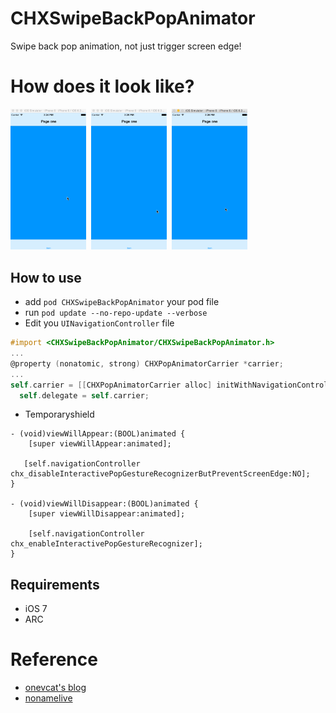 # CHXSwipeBackPopAnimator
Swipe back pop animation, not just trigger screen edge!

# How does it look like?

<p align="left">
	<img src="./images/1.gif" width=24%">&nbsp;
	<img src="./images/2.gif" width=24%">&nbsp;
	<img src="./images/3.gif" width=24%">&nbsp;
</p>


## How to use

- add `pod CHXSwipeBackPopAnimator` your pod file
- run `pod update --no-repo-update --verbose`
- Edit you `UINavigationController` file

 ```Objective-c
 #import <CHXSwipeBackPopAnimator/CHXSwipeBackPopAnimator.h>
 ...
 @property (nonatomic, strong) CHXPopAnimatorCarrier *carrier;
 ...
 self.carrier = [[CHXPopAnimatorCarrier alloc] initWithNavigationController:self];
   self.delegate = self.carrier;
 ```

 - Temporaryshield

 ```
 - (void)viewWillAppear:(BOOL)animated {
     [super viewWillAppear:animated];
   
   	[self.navigationController chx_disableInteractivePopGestureRecognizerButPreventScreenEdge:NO];
 }

 - (void)viewWillDisappear:(BOOL)animated {
     [super viewWillDisappear:animated];
     
     [self.navigationController chx_enableInteractivePopGestureRecognizer];
 }

 ```

## Requirements

- iOS 7
- ARC

# Reference

- [onevcat's blog](http://onevcat.com/2013/10/vc-transition-in-ios7/)
- [nonamelive](https://github.com/nonamelive/SloppySwiper/blob/master/Classes/SSWAnimator.m#L67)
